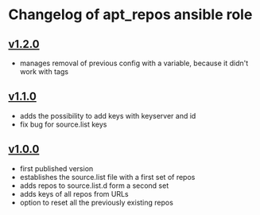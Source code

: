 # Changelog of apt_repos ansible role

## [v1.2.0](https://github.com/UdelaRInterior/ansible-apt_repos/tree/v1.2.0)

* manages removal of previous config with a variable, because it didn't work with tags

## [v1.1.0](https://github.com/UdelaRInterior/ansible-apt_repos/tree/v1.1.0)

* adds the possibility to add keys with keyserver and id 
* fix bug for source.list keys

## [v1.0.0](https://github.com/UdelaRInterior/ansible-apt_repos/tree/v1.0.0)

* first published version
* establishes the source.list file with a first set of repos
* adds repos to source.list.d form a second set
* adds keys of all repos from URLs
* option to reset all the previously existing repos